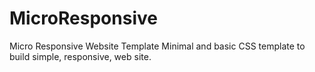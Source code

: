 # MicroResponsive
Micro Responsive Website Template
Minimal and basic CSS template to build simple, responsive, web site.   
